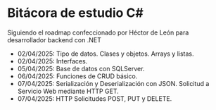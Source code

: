 # Bitácora de estudio C#

Siguiendo el roadmap confeccionado por Héctor de León para desarrollador backend con .NET

* 02/04/2025: Tipo de datos. Clases y objetos. Arrays y listas.
* 02/04/2025: Interfaces.
* 05/04/2025: Base de datos con SQLServer.
* 06/04/2025: Funciones de CRUD básico.
* 07/04/2025: Serialización y Deserialización con JSON. Solicitud a Servicio Web mediante HTTP GET.
* 07/04/2025: HTTP Solicitudes POST, PUT y DELETE.
